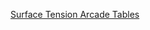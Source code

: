 ---
layout: post
wordpress_id: 1364
wordpress_url: http://noesbueno.com/archives/1364
date: '2011-12-08 15:59:32 -0600'
date_gmt: '2011-12-08 20:59:32 -0600'
body: |
  <p><a href="http://uncrate.com/stuff/surface-tension-arcade-tables/">Surface Tension Arcade Tables</a></p>
---